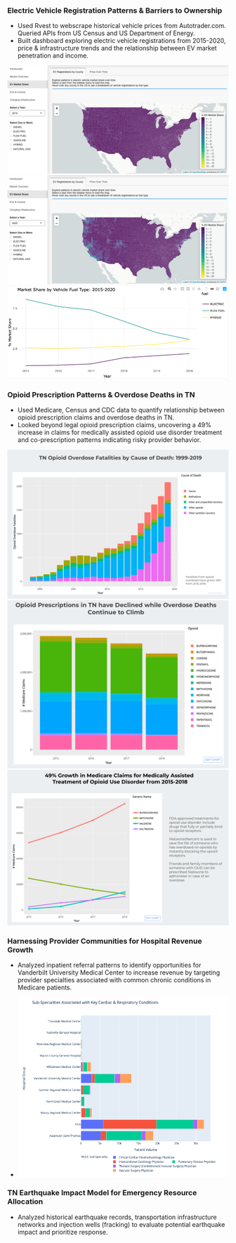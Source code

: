 ### Electric Vehicle Registration Patterns & Barriers to Ownership

- Used Rvest to webscrape historical vehicle prices from Autotrader.com. Queried APIs from US Census and US Department of Energy. 
- Built  dashboard exploring electric vehicle registrations from 2015-2020, price & infrastructure trends and the relationship between EV market penetration and income.

![](/images/ev_reg_2015.png)
![](/images/ev_reg_2020.png)
![](/images/market_share_fuel_type_2015-2020.png)

### Opioid Prescription Patterns & Overdose Deaths in TN

- Used Medicare, Census and CDC data to quantify relationship between opioid prescription claims and overdose deaths in TN.
- Looked beyond legal opioid prescription claims, uncovering a 49% increase in claims for medically assisted opioid use disorder treatment and co-prescription patterns indicating risky provider behavior.

![](/images/od_cause_of_death.png)
![](/images/opioid_rx_decline.png)
![](/images/oud_treatment_claims.png)

### Harnessing Provider Communities for Hospital Revenue Growth   

- Analyzed inpatient referral patterns to identify opportunities for Vanderbilt University Medical Center to increase revenue by targeting provider specialties associated with common chronic conditions in Medicare patients.

- ![](/images/vandy_specialty_opps.png)


### TN Earthquake Impact Model for Emergency Resource Allocation   

- Analyzed historical earthquake records, transportation infrastructure networks and injection wells (fracking) to evaluate potential earthquake impact and prioritize response.
